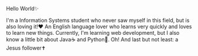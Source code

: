 Hello World✨

I'm a Information Systems student who never saw myself in this field, but is also loving it!❤️  An English language lover who learns very quickly and loves to learn new things. Currently, I'm learning web development, but I also know a little bit about Java☕ and Python🐍. 
Oh! And last but not least: a Jesus follower✝️


